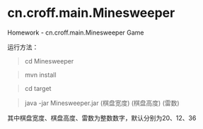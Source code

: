# cn.croff.main.Minesweeper
Homework - cn.croff.main.Minesweeper Game

运行方法：

> cd Minesweeper

> mvn install

> cd target

> java -jar Minesweeper.jar (棋盘宽度) (棋盘高度) (雷数)

其中棋盘宽度、棋盘高度、雷数为整数数字，默认分别为20、12、36